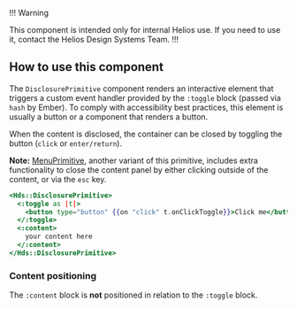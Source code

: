 !!! Warning

This component is intended only for internal Helios use. If you need to use it, contact the Helios Design Systems Team.
!!!

## How to use this component

The `DisclosurePrimitive` component renders an interactive element that triggers a custom event handler provided by the `:toggle` block (passed via `hash` by Ember). To comply with accessibility best practices, this element is usually a button or a component that renders a button.

When the content is disclosed, the container can be closed by toggling the button (`click` or `enter/return`).

**Note:** [MenuPrimitive](/utilities/menu-primitive), another variant of this primitive, includes extra functionality to close the content panel by either clicking outside of the content, or via the `esc` key.


```handlebars
<Hds::DisclosurePrimitive>
  <:toggle as |t|>
    <button type="button" {{on "click" t.onClickToggle}}>Click me</button>
  </:toggle>
  <:content>
    your content here
  </:content>
</Hds::DisclosurePrimitive>
```

### Content positioning

The `:content` block is **not** positioned in relation to the `:toggle` block.
